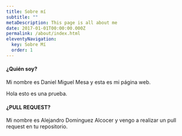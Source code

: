 ```yaml
---
title: Sobre mí
subtitle: ""
metaDescription: This page is all about me
date: 2017-01-01T00:00:00.000Z
permalink: /about/index.html
eleventyNavigation:
  key: Sobre Mí
  order: 1
---
```

#### ¿Quién soy?

Mi nombre es Daniel Miguel Mesa y esta es mi página web.

Hola esto es una prueba.

#### ¿PULL REQUEST?

Mi nombre es Alejandro Dominguez Alcocer y vengo a realizar un pull request en tu repositorio.
